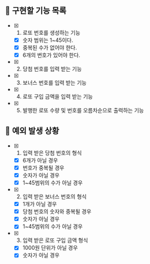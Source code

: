 ## 📌 구현할 기능 목록

- [x] 1. 로또 번호를 생성하는 기능
  - [x] 숫자 범위는 1~45이다.
  - [x] 중복된 수가 없어야 한다.
  - [x] 6개의 번호가 있어야 한다.

- [x] 2. 당첨 번호를 입력 받는 기능

- [x] 3. 보너스 번호를 입력 받는 기능

- [x] 4. 로또 구입 금액을 입력 받는 기능

- [x] 5. 발행한 로또 수량 및 번호를 오름차순으로 출력하는 기능

## 🎯 예외 발생 상황

- [x] 1. 입력 받은 당첨 번호의 형식
  - [x] 6개가 아닐 경우
  - [x] 번호가 중복될 경우
  - [x] 숫자가 아닐 경우
  - [x] 1~45범위의 수가 아닐 경우

- [x] 2. 입력 받은 보너스 번호의 형식
  - [x] 1개가 아닐 경우
  - [x] 당첨 번호의 숫자와 중복될 경우
  - [x] 숫자가 아닐 경우
  - [x] 1~45범위의 수가 아닐 경우

- [x] 3. 입력 받은 로또 구입 금액 형식
  - [x] 1000원 단위가 아닐 경우
  - [x] 숫자가 아닐 경우